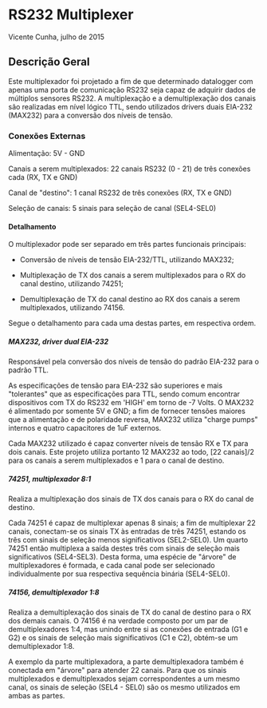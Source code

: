 # RS232 Multiplexer
Vicente Cunha, julho de 2015

## Descrição Geral
Este multiplexador foi projetado a fim de que determinado datalogger com apenas uma porta de comunicação RS232 seja capaz de adquirir dados de múltiplos sensores RS232.
A multiplexação e a demultiplexação dos canais são realizadas em nível lógico TTL,
sendo utilizados drivers duais EIA-232 (MAX232) para a conversão dos níveis de tensão.

### Conexões Externas
Alimentação: 5V - GND

Canais a serem multiplexados: 22 canais RS232 (0 - 21) de três conexões cada (RX, TX e GND)

Canal de "destino": 1 canal RS232 de três conexões (RX, TX e GND)

Seleção de canais: 5 sinais para seleção de canal (SEL4-SEL0)

#### Detalhamento
O multiplexador pode ser separado em três partes funcionais principais:

- Conversão de níveis de tensão EIA-232/TTL, utilizando MAX232;

- Multiplexação de TX dos canais a serem multiplexados para o RX do canal destino, utilizando 74251;

- Demultiplexação de TX do canal destino ao RX dos canais a serem multiplexados, utilizando 74156.

Segue o detalhamento para cada uma destas partes, em respectiva ordem.

##### MAX232, driver dual EIA-232
Responsável pela conversão dos níveis de tensão do padrão EIA-232 para o padrão TTL.

As especificações de tensão para EIA-232 são superiores e mais "tolerantes" que as especificações para TTL,
sendo comum encontrar dispositivos com TX do RS232 em 'HIGH' em torno de -7 Volts.
O MAX232 é alimentado por somente 5V e GND;
a fim de fornecer tensões maiores que a alimentação e de polaridade reversa,
MAX232 utiliza "charge pumps" internos e quatro capacitores de 1uF externos.

Cada MAX232 utilizado é capaz converter níveis de tensão RX e TX para dois canais.
Este projeto utiliza portanto 12 MAX232 ao todo,
[22 canais]/2 para os canais a serem multiplexados e 1 para o canal de destino.

##### 74251, multiplexador 8:1
Realiza a multiplexação dos sinais de TX dos canais para o RX do canal de destino.

Cada 74251 é capaz de multiplexar apenas 8 sinais;
a fim de multiplexar 22 canais, conectam-se os sinais TX às entradas de três 74251,
estando os três com sinais de seleção menos significativos (SEL2-SEL0).
Um quarto 74251 então multiplexa a saída destes três com sinais de seleção mais significativos (SEL4-SEL3).
Desta forma, uma espécie de "árvore" de multiplexadores é formada,
e cada canal pode ser selecionado individualmente por sua respectiva sequência binária (SEL4-SEL0).

##### 74156, demultiplexador 1:8
Realiza a demultiplexação dos sinais de TX do canal de destino para o RX dos demais canais.
O 74156 é na verdade composto por um par de demultiplexadores 1:4,
mas unindo entre si as conexões de entrada (G1 e G2) e os sinais de seleção mais significativos (C1 e C2),
obtém-se um demultiplexador 1:8.

A exemplo da parte multiplexadora, a parte demultiplexadora também é conectada em "árvore" para atender 22 canais.
Para que os sinais multiplexados e demultiplexados sejam correspondentes a um mesmo canal,
os sinais de seleção (SEL4 - SEL0) são os mesmo utilizados em ambas as partes.
